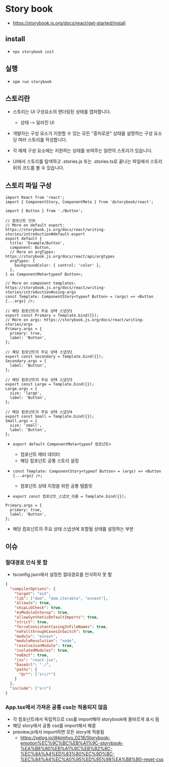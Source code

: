 # Story book

- https://storybook.js.org/docs/react/get-started/install

## install

- `npx storybook init`

## 실행

- `npm run storybook`

## 스토리란

- 스토리는 UI 구성요소의 렌더링된 상태를 캡처합니다.

  - 상태 -> 달라진 UI

- 개발자는 구성 요소가 지원할 수 있는 모든 "흥미로운" 상태를 설명하는 구성 요소당 여러 스토리를 작성합니다.

- 각 예제 구성 요소에는 지원하는 상태를 보여주는 일련의 스토리가 있습니다.
- UI에서 스토리를 탐색하고 .stories.js 또는 .stories.ts로 끝나는 파일에서 스토리 뒤의 코드를 볼 수 있습니다.

## 스토리 파일 구성

```tsx
import React from 'react';
import { ComponentStory, ComponentMeta } from '@storybook/react';

import { Button } from './Button';

// 컴포넌트 단위
// More on default export: https://storybook.js.org/docs/react/writing-stories/introduction#default-export
export default {
  title: 'Example/Button',
  component: Button,
  // More on argTypes: https://storybook.js.org/docs/react/api/argtypes
  argTypes: {
    backgroundColor: { control: 'color' },
  },
} as ComponentMeta<typeof Button>;

// More on component templates: https://storybook.js.org/docs/react/writing-stories/introduction#using-args
const Template: ComponentStory<typeof Button> = (args) => <Button {...args} />;

// 해당 컴포넌트의 주요 상태 스냅샷1
export const Primary = Template.bind({});
// More on args: https://storybook.js.org/docs/react/writing-stories/args
Primary.args = {
  primary: true,
  label: 'Button',
};

// 해당 컴포넌트의 주요 상태 스냅샷2
export const Secondary = Template.bind({});
Secondary.args = {
  label: 'Button',
};

// 해당 컴포넌트의 주요 상태 스냅샷3
export const Large = Template.bind({});
Large.args = {
  size: 'large',
  label: 'Button',
};

// 해당 컴포넌트의 주요 상태 스냅샷4
export const Small = Template.bind({});
Small.args = {
  size: 'small',
  label: 'Button',
};
```

- `export default ComponentMeta<typeof 컴포넌트>`

  - 컴포넌트 메타 데이터
  - 해당 컴포넌트 공통 스토리 설정

- `const Template: ComponentStory<typeof Button> = (args) => <Button {...args} />;`

  - 컴포넌트 상태 지정을 위한 공통 템플릿

- `export const 컴포넌트_스냅샷_이름 = Template.bind({});`

```tsx
Primary.args = {
  primary: true,
  label: 'Button',
};
```

- 해당 컴포넌트의 주요 상태 스냅샷에 포함될 상태를 설정하는 부분

## 이슈

### 절대경로 인식 못 함

- tsconfig.json에서 설정한 절대경로를 인식하지 못 함

```json
{
  "compilerOptions": {
    "target": "es5",
    "lib": ["dom", "dom.iterable", "esnext"],
    "allowJs": true,
    "skipLibCheck": true,
    "esModuleInterop": true,
    "allowSyntheticDefaultImports": true,
    "strict": true,
    "forceConsistentCasingInFileNames": true,
    "noFallthroughCasesInSwitch": true,
    "module": "esnext",
    "moduleResolution": "node",
    "resolveJsonModule": true,
    "isolatedModules": true,
    "noEmit": true,
    "jsx": "react-jsx",
    "baseUrl": "./",
    "paths": {
      "@/*": ["src/*"]
    }
  },
  "include": ["src"]
}
```

### App.tsx에서 가져온 공통 css는 적용되지 않음

- 각 컴포넌트에서 독립적으로 css를 import해야 storybook에 올바르게 표시 됨
- 해당 story에서 공통 css를 import해서 해결
- preview.js에서 import하면 모든 story에 적용됨
  - https://velog.io/@kimhyo_0218/Storybook-emotion%EC%9C%BC%EB%A1%9C-storybook-%EA%B8%80%EB%A1%9C%EB%B2%8C-%EC%8A%A4%ED%83%80%EC%9D%BC-%EC%84%A4%EC%A0%95%ED%95%98%EA%B8%B0-reset-css
